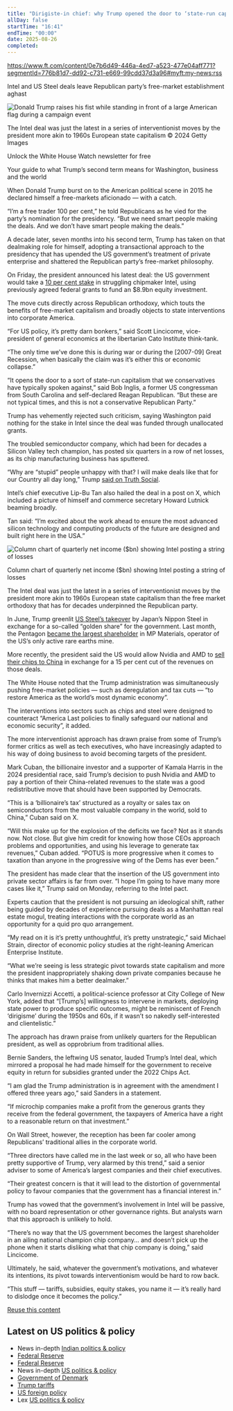 ```yaml
---
title: "Dirigiste-in chief: why Trump opened the door to ‘state-run capitalism’"
allDay: false
startTime: "16:41"
endTime: "00:00"
date: 2025-08-26
completed:
---
```


https://www.ft.com/content/0e7b6d49-446a-4ed7-a523-477e04aff771?segmentId=776b81d7-dd92-c731-e669-99cdd37d3a96#myft:my-news:rss

Intel and US Steel deals leave Republican party’s free-market establishment aghast

![Donald Trump raises his fist while standing in front of a large American flag during a campaign event](https://www.ft.com/__origami/service/image/v2/images/raw/ftcms%3A61acd897-a045-47ab-8e27-ec4e2cf5ad59?source=next-article&fit=scale-down&quality=highest&width=700&dpr=1)

The Intel deal was just the latest in a series of interventionist moves by the president more akin to 1960s European state capitalism © 2024 Getty Images

Unlock the White House Watch newsletter for free

Your guide to what Trump’s second term means for Washington, business and the world

When Donald Trump burst on to the American political scene in 2015 he declared himself a free-markets aficionado — with a catch.

“I’m a free trader 100 per cent,” he told Republicans as he vied for the party’s nomination for the presidency. “But we need smart people making the deals. And we don’t have smart people making the deals.”

A decade later, seven months into his second term, Trump has taken on that dealmaking role for himself, adopting a transactional approach to the presidency that has upended the US government’s treatment of private enterprise and shattered the Republican party’s free-market philosophy.

On Friday, the president announced his latest deal: the US government would take a [10 per cent stake](https://www.ft.com/content/aec7bdce-d9ca-4416-a1b4-a0da5d11c715) in struggling chipmaker Intel, using previously agreed federal grants to fund an $8.9bn equity investment.

The move cuts directly across Republican orthodoxy, which touts the benefits of free-market capitalism and broadly objects to state interventions into corporate America.

“For US policy, it’s pretty darn bonkers,” said Scott Lincicome, vice-president of general economics at the libertarian Cato Institute think-tank.

“The only time we’ve done this is during war or during the \[2007-09\] Great Recession, when basically the claim was it’s either this or economic collapse.”

“It opens the door to a sort of state-run capitalism that we conservatives have typically spoken against,” said Bob Inglis, a former US congressman from South Carolina and self-declared Reagan Republican. “But these are not typical times, and this is not a conservative Republican Party.”

Trump has vehemently rejected such criticism, saying Washington paid nothing for the stake in Intel since the deal was funded through unallocated grants.

The troubled semiconductor company, which had been for decades a Silicon Valley tech champion, has posted six quarters in a row of net losses, as its chip manufacturing business has sputtered.

“Why are “stupid” people unhappy with that? I will make deals like that for our Country all day long,” Trump [said on Truth Social](https://truthsocial.com/@realDonaldTrump?gsid=f0c1c484-32b0-4111-9b52-c37c45d7e19e).

Intel’s chief executive Lip-Bu Tan also hailed the deal in a post on X, which included a picture of himself and commerce secretary Howard Lutnick beaming broadly.

Tan said: “I’m excited about the work ahead to ensure the most advanced silicon technology and computing products of the future are designed and built right here in the USA.”

![Column chart of quarterly net income ($bn) showing Intel posting a string of losses](https://www.ft.com/__origami/service/image/v2/images/raw/ftcms%3A6088611a-3175-4c99-864b-4c93317d710b?source=next-article&fit=scale-down&quality=highest&width=700&dpr=1)

Column chart of quarterly net income ($bn) showing Intel posting a string of losses

The Intel deal was just the latest in a series of interventionist moves by the president more akin to 1960s European state capitalism than the free market orthodoxy that has for decades underpinned the Republican party.

In June, Trump greenlit [US Steel’s takeover](https://www.ft.com/content/ab85c9c0-b92a-4349-b165-cf87318ac05b) by Japan’s Nippon Steel in exchange for a so-called “golden share” for the government. Last month, the Pentagon [became the largest shareholder](https://www.ft.com/content/0b7f002d-16ca-4a2e-be69-ba2c05e853d3) in MP Materials, operator of the US’s only active rare earths mine.

More recently, the president said the US would allow Nvidia and AMD to [sell their chips to China](https://www.ft.com/content/cd1a0729-a8ab-41e1-a4d2-8907f4c01cac) in exchange for a 15 per cent cut of the revenues on those deals.

The White House noted that the Trump administration was simultaneously pushing free-market policies — such as deregulation and tax cuts — “to restore America as the world’s most dynamic economy”.

The interventions into sectors such as chips and steel were designed to counteract “America Last policies to finally safeguard our national and economic security”, it added.

The more interventionist approach has drawn praise from some of Trump’s former critics as well as tech executives, who have increasingly adapted to his way of doing business to avoid becoming targets of the president.

Mark Cuban, the billionaire investor and a supporter of Kamala Harris in the 2024 presidential race, said Trump’s decision to push Nvidia and AMD to pay a portion of their China-related revenues to the state was a good redistributive move that should have been supported by Democrats.

“This is a ‘billionaire’s tax’ structured as a royalty or sales tax on semiconductors from the most valuable company in the world, sold to China,” Cuban said on X.

“Will this make up for the explosion of the deficits we face? Not as it stands now. Not close. But give him credit for knowing how those CEOs approach problems and opportunities, and using his leverage to generate tax revenues,” Cuban added. “POTUS is more progressive when it comes to taxation than anyone in the progressive wing of the Dems has ever been.”

The president has made clear that the insertion of the US government into private sector affairs is far from over. “I hope I’m going to have many more cases like it,” Trump said on Monday, referring to the Intel pact.

Experts caution that the president is not pursuing an ideological shift, rather being guided by decades of experience pursuing deals as a Manhattan real estate mogul, treating interactions with the corporate world as an opportunity for a quid pro quo arrangement.

“My read on it is it’s pretty unthoughtful, it’s pretty unstrategic,” said Michael Strain, director of economic policy studies at the right-leaning American Enterprise Institute.

“What we’re seeing is less strategic pivot towards state capitalism and more the president inappropriately shaking down private companies because he thinks that makes him a better dealmaker.”

Carlo Invernizzi Accetti, a political-science professor at City College of New York, added that “\[Trump’s\] willingness to intervene in markets, deploying state power to produce specific outcomes, might be reminiscent of French ‘dirigisme’ during the 1950s and 60s, if it wasn’t so nakedly self-interested and clientelistic.”

The approach has drawn praise from unlikely quarters for the Republican president, as well as opprobrium from traditional allies.

Bernie Sanders, the leftwing US senator, lauded Trump’s Intel deal, which mirrored a proposal he had made himself for the government to receive equity in return for subsidies granted under the 2022 Chips Act.

“I am glad the Trump administration is in agreement with the amendment I offered three years ago,” said Sanders in a statement.

“If microchip companies make a profit from the generous grants they receive from the federal government, the taxpayers of America have a right to a reasonable return on that investment.”

On Wall Street, however, the reception has been far cooler among Republicans’ traditional allies in the corporate world.

“Three directors have called me in the last week or so, all who have been pretty supportive of Trump, very alarmed by this trend,” said a senior adviser to some of America’s largest companies and their chief executives.

“Their greatest concern is that it will lead to the distortion of governmental policy to favour companies that the government has a financial interest in.”

Trump has vowed that the government’s involvement in Intel will be passive, with no board representation or other governance rights. But analysts warn that this approach is unlikely to hold.

“There’s no way that the US government becomes the largest shareholder in an ailing national champion chip company... and doesn’t pick up the phone when it starts disliking what that chip company is doing,” said Lincicome.

Ultimately, he said, whatever the government’s motivations, and whatever its intentions, its pivot towards interventionism would be hard to row back.

“This stuff — tariffs, subsidies, equity stakes, you name it — it’s really hard to dislodge once it becomes the policy.”

[Reuse this content](https://enterprise.ft.com/en-gb/services/republishing/republish-content-request?ft-content-uuid=0e7b6d49-446a-4ed7-a523-477e04aff771)

## Latest on US politics & policy

- News in-depth [Indian politics & policy](https://www.ft.com/indian-politics-policy)
- [Federal Reserve](https://www.ft.com/federal-reserve)
- [Federal Reserve](https://www.ft.com/federal-reserve)
- News in-depth [US politics & policy](https://www.ft.com/us-politics-policy)
- [Government of Denmark](https://www.ft.com/stream/a0f49349-4f9d-4cd0-a6e8-b08c13b0360d)
- [Trump tariffs](https://www.ft.com/trump-tariffs)
- [US foreign policy](https://www.ft.com/us-foreign-policy)
- Lex [US politics & policy](https://www.ft.com/us-politics-policy)